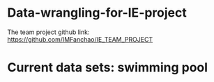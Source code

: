 # Data-wrangling-for-IE-project
The team project github link: https://github.com/IMFanchao/IE_TEAM_PROJECT

# Current data sets: swimming pool

